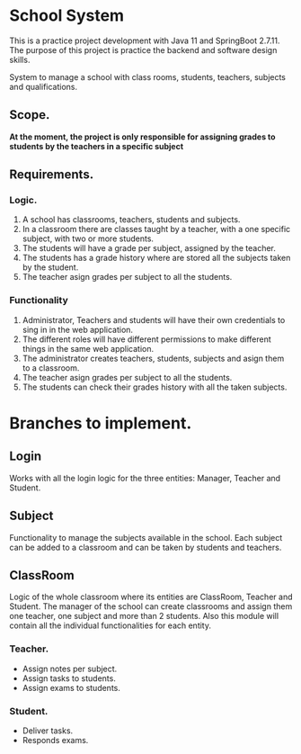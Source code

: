 # School System

This is a practice project development with Java 11 and SpringBoot 2.7.11. The purpose of this project is practice the backend and software design skills.

System to manage a school with class rooms, students, teachers, subjects and qualifications.

## Scope.

****At the moment, the project is only responsible for assigning grades to students by the teachers in a specific subject****

## Requirements.

### Logic.

1. A school has classrooms, teachers, students and subjects.
2. In a classroom there are classes taught by a teacher, with a one specific subject, with two or more students.
3. The students will have a grade per subject, assigned by the teacher.
4. The students has a grade history where are stored all the subjects taken by the student.
5. The teacher asign grades per subject to all the students.

### Functionality

1. Administrator, Teachers and students will have their own credentials to sing in in the web application.
2. The different roles will have different permissions to make different things in the same web application.
3. The administrator creates teachers, students, subjects and asign them to a classroom.
4. The teacher asign grades per subject to all the students.
5. The students can check their grades history with all the taken subjects.

# Branches to implement.

## Login

Works with all the login logic for the three entities: Manager, Teacher and Student.

## Subject

Functionality to manage the subjects available in the school. Each subject can be
added to a classroom and can be taken by students and teachers.

## ClassRoom

Logic of the whole classroom where its entities are ClassRoom, Teacher and Student.
The manager of the school can create classrooms and assign them one teacher, one subject
and more than 2 students. Also this module will contain all the individual functionalities
for each entity.
### Teacher.
- Assign notes per subject.
- Assign tasks to students.
- Assign exams to students.
### Student.
- Deliver tasks.
- Responds exams.


